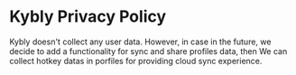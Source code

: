 Kybly Privacy Policy
========


Kybly doesn't collect any user data. However, in case in the future, we decide to add a functionality for sync and share profiles data, then We can collect hotkey datas in porfiles for providing cloud sync experience.